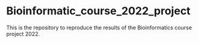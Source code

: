 # Bioinformatic_course_2022_project
This is the repository to reproduce the results of the Bioinformatics course project 2022.

